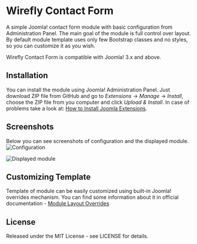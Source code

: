 # Wirefly Contact Form
A simple Joomla! contact form module with basic configuration from Administration Panel. The main goal of the module is full control over layout. By default module template uses only few Bootstrap classes and no styles, so you can customize it as you wish.

Wirefly Contact Form is compatible with Joomla! 3.x and above.

## Installation
You can install the module using Joomla! Administration Panel. Just download ZIP file from GitHub and go to *Extensions* -> *Manage* -> *Install*, choose the ZIP file from you computer and click *Upload & Install*. In case of problems take a look at: [How to Install Joomla Extensions](https://www.siteground.com/tutorials/joomla/install-joomla-extension.htm).

## Screenshots
Below you can see screenshots of configuration and the displayed module.
![Configuration](https://cloud.githubusercontent.com/assets/1911925/10375476/f991a360-6df8-11e5-8c5d-886da71be06a.png)

![Displayed module](https://cloud.githubusercontent.com/assets/1911925/10375476/f991a360-6df8-11e5-8c5d-886da71be06a.png)

## Customizing Template
Template of module can be easily customized using built-in Joomla! overrides mechanism. You can find some information about it in official documentation -  [Module Layout Overrides](https://docs.joomla.org/Understanding_Output_Overrides#Module_Layout_Overrides)

## License
Released under the MIT License - see LICENSE for details.